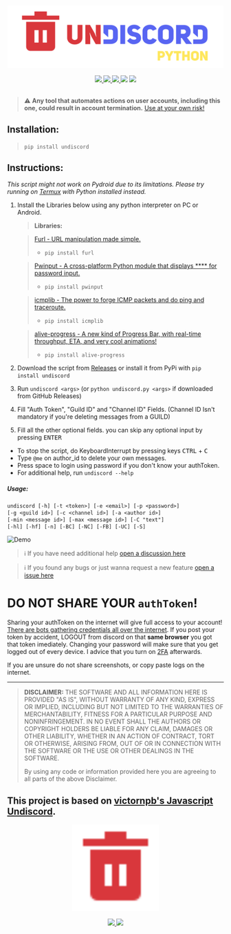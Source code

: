 <p align="center">
  <img src="https://raw.githubusercontent.com/KitsunedFox/undiscord-python/main/.github/ASSETS/title.png">


<div align="center">
  <a href="https://github.com/KitsunedFox/undiscord-python/releases/latest">
    <img src="https://img.shields.io/github/v/tag/KitsunedFox/undiscord-python?style=for-the-badge&label=LATEST"/>
  </a>
  <a href="/LICENSE">
    <img src="https://img.shields.io/github/license/hardcodedcat/undiscord-python?style=for-the-badge"/>
  </a>
  <a href="https://pypi.org/project/undiscord">
    <img src="https://img.shields.io/badge/pypi-3670A0?style=for-the-badge&logo=pypi&logoColor=ffdd54" />
  </a>
  <a>
    <img src="https://img.shields.io/badge/Android-3DDC84?style=for-the-badge&logo=android&logoColor=white"/>
  </a>
  <a>
    <img src="https://img.shields.io/badge/Linux-FCC624?style=for-the-badge&logo=linux&logoColor=black"/>
  </a>
</div>

<br />

> ⚠️ **Any tool that automates actions on user accounts, including this one, could result in account termination.** [Use at your own risk!](https://support.discordapp.com/hc/en-us/articles/115002192352-Automated-user-accounts-self-bots-)

## Installation:

   > `pip install undiscord`

## Instructions:

_This script might not work on Pydroid due to its limitations. Please try running on [Termux](https://github.com/KitsunedFox/termux-monet) with Python installed instead._

1. Install the Libraries below using any python interpreter on PC or Android.

   > **Libraries:**

   > [Furl - URL manipulation made simple.](https://pypi.org/project/furl/)
   > - `pip install furl`

   > [Pwinput - A cross-platform Python module that displays **** for password input.](https://pypi.org/project/pwinput/)
   > - `pip install pwinput`

   > [icmplib - The power to forge ICMP packets and do ping and traceroute.](https://pypi.org/project/icmplib/)
   > - `pip install icmplib`
   
   > [alive-progress - A new kind of Progress Bar, with real-time throughput, ETA, and very cool animations!](https://pypi.org/project/alive-progress/)
   > - `pip install alive-progress`

2. Download the script from [Releases](https://github.com/KitsunedFox/deleteDiscordMessages.py/releases) or install it from PyPi with `pip install undiscord`
3. Run `undiscord <args>` (or `python undiscord.py <args>` if downloaded from GitHub Releases)
4. Fill "Auth Token", "Guild ID" and "Channel ID" Fields. (Channel ID Isn't mandatory if you're deleting messages from a GUILD)
5. Fill all the other optional fields. you can skip any optional input by pressing <kbd>ENTER</kbd>
- To stop the script, do KeyboardInterrupt by pressing keys <kbd>CTRL</kbd> + <kbd>C</kbd>
- Type `@me` on author_id to delete your own messages.
- Press space to login using password if you don't know your authToken.
- For additional help, run `undiscord --help`
##### Usage:
```
undiscord [-h] [-t <token>] [-e <email>] [-p <password>]
[-g <guild id>] [-c <channel id>] [-a <author id>]
[-min <message id>] [-max <message id>] [-C "text"]
[-hl] [-hf] [-n] [-BC] [-NC] [-FB] [-UC] [-S]
```

![Demo](https://user-images.githubusercontent.com/103902727/163732932-5f4dda39-363d-456b-b2ae-7aa6dbc6c7f9.gif)

> ℹ️ If you have need additional help [open a discussion here](https://github.com/HelpyFazbear/deleteDiscordMessages.py/discussions)

> ℹ️ If you found any bugs or just wanna request a new feature [open a issue here](https://github.com/HelpyFazbear/deleteDiscordMessages.py/issues/new/choose)

# DO NOT SHARE YOUR `authToken`!

Sharing your authToken on the internet will give full access to your account! [There are bots gathering credentials all over the internet](https://github.com/rndinfosecguy/Scavenger).
If you post your token by accident, LOGOUT from discord on that **same browser** you got that token imediately.
Changing your password will make sure that you get logged out of every device. I advice that you turn on [2FA](https://support.discord.com/hc/en-us/articles/219576828-Setting-up-Two-Factor-Authentication) afterwards.

If you are unsure do not share screenshots, or copy paste logs on the internet.

----
> **DISCLAIMER:**
> THE SOFTWARE AND ALL INFORMATION HERE IS PROVIDED "AS IS", WITHOUT WARRANTY OF ANY KIND, EXPRESS OR IMPLIED, INCLUDING BUT NOT LIMITED TO THE WARRANTIES OF MERCHANTABILITY, FITNESS FOR A PARTICULAR PURPOSE AND NONINFRINGEMENT. IN NO EVENT SHALL THE AUTHORS OR COPYRIGHT HOLDERS BE LIABLE FOR ANY CLAIM, DAMAGES OR OTHER LIABILITY, WHETHER IN AN ACTION OF CONTRACT, TORT OR OTHERWISE, ARISING FROM, OUT OF OR IN CONNECTION WITH THE SOFTWARE OR THE USE OR OTHER DEALINGS IN THE SOFTWARE.
>
> By using any code or information provided here you are agreeing to all parts of the above Disclaimer.

## This project is based on [victornpb's Javascript Undiscord](https://github.com/victornpb/deleteDiscordMessages).

<p align="center">
<img src="https://raw.githubusercontent.com/KitsunedFox/undiscord-python/main/.github/ASSETS/logo.svg" width=40% height=40%>
</p>

<div align="center">
  <a href="https://pypi.org/project/undiscord">
    <img src="https://img.shields.io/pepy/dt/undiscord?style=for-the-badge&logo=pypi&logoColor=yellow&label=PyPi%20Downloads&color=blue"/>
  </a>
  <a href="https://github.com/KitsunedFox/undiscord-python/releases/latest">
    <img src="https://img.shields.io/github/downloads/KitsunedFox/undiscord-python/total?style=for-the-badge&logo=github&color=brightgreen&label=GitHub%20Downloads"/>
  </a>
</div>